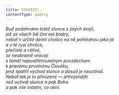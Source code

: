 ```yaml
---
title: XXXVIII\.
contentType: poetry
---
```


<section>

_Buď požehnáno totéž slunce z jiných krajů,  
jež ze všech lidí činí mé bratry,  
neboť v určité denní chvilce na ně pohlédnou jako já  
a v té ryzí chvilce,  
přečisté a citlivé,  
se neobratně vracejí  
s téměř nepostřehnutelným povzdechem  
k pravému prvotnímu Člověku,  
jenž spatřil východ slunce a dosud je neuctíval.  
Neboť tak je to přirozené — přirozenější  
než uctívat slunce a pak Boha  
a pak vše ostatní, co není._

</section>
